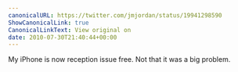 ```yaml
---
canonicalURL: https://twitter.com/jmjordan/status/19941298590
ShowCanonicalLink: true
CanonicalLinkText: View original on
date: 2010-07-30T21:40:44+00:00
---
```

My iPhone is now reception issue free. Not that it was a big problem.